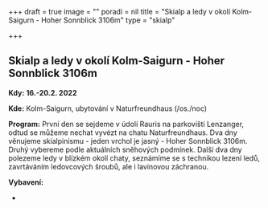 +++
draft = true
image = ""
poradi = nil
title = "Skialp a ledy v okolí Kolm-Saigurn - Hoher Sonnblick 3106m"
type = "skialp"

+++
## **Skialp a ledy v okolí Kolm-Saigurn - Hoher Sonnblick 3106m**

**Kdy:** **16.-20.2. 2022**

**Kde:** Kolm-Saigurn, ubytování v Naturfreundhaus (/os./noc)

**Program:** První den se sejdeme v údolí Rauris na parkovišti Lenzanger, odtud se můžeme nechat vyvézt na chatu Naturfreundhaus. Dva dny věnujeme skialpinismu - jeden vrchol je jasný - Hoher Sonnblick 3106m. Druhý vybereme podle aktuálních sněhových podmínek. Další dva dny polezeme ledy v blízkém okolí chaty, seznámíme se s technikou lezení ledů, zavrtáváním ledovcových šroubů, ale i lavinovou záchranou.

**Vybavení:** 

* 